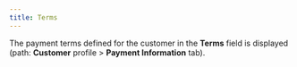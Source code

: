 ```yaml
---
title: Terms
---
```



The payment terms defined for the customer in the **Terms** field is displayed (path: **Customer**  profile > **Payment Information**  tab).
